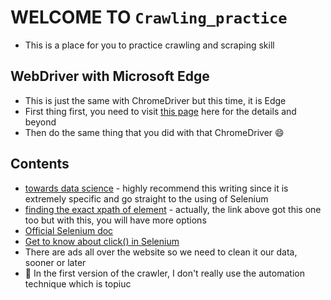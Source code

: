 # WELCOME TO `Crawling_practice`
- This is a place for you to practice crawling and scraping skill

## WebDriver with Microsoft Edge
- This is just the same with ChromeDriver but this time, it is Edge
- First thing first, you need to visit [this page](https://developer.microsoft.com/en-us/microsoft-edge/tools/webdriver/) here for the details and beyond 
- Then do the same thing that you did with that ChromeDriver :smile:

## Contents
- [towards data science](https://towardsdatascience.com/web-scraping-e-commerce-website-using-selenium-1088131c8541) - highly recommend this writing since it is extremely specific and go straight to the using of Selenium
- [finding the exact xpath of element](https://www.guru99.com/xpath-selenium.html) - actually, the link above got this one too but with this, you will have more options 
- [Official Selenium doc](https://selenium-python.readthedocs.io/locating-elements.html)
- [Get to know about click() in Selenium](https://stackoverflow.com/questions/45029240/how-to-find-href-through-class-name-and-click-with-selenium)
- There are ads all over the website so we need to clean it our data, sooner or later 
- :book: In the first version of the crawler, I don't really use the automation technique which is topiuc
